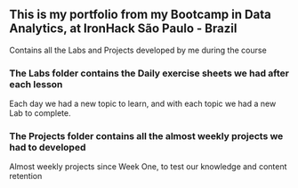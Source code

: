 ## This is my portfolio from my Bootcamp in Data Analytics, at IronHack São Paulo - Brazil

Contains all the Labs and Projects developed by me during the course

### The Labs folder contains the Daily exercise sheets we had after each lesson

Each day we had a new topic to learn, and with each topic we had a new Lab to complete.

### The Projects folder contains all the almost weekly projects we had to developed

Almost weekly projects since Week One, to test our knowledge and content retention
